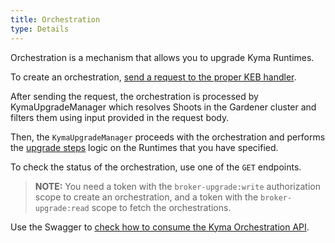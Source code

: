 ```yaml
---
title: Orchestration
type: Details
---
```


Orchestration is a mechanism that allows you to upgrade Kyma Runtimes. 

To create an orchestration, [send a request to the proper KEB handler](#tutorials-upgrade-kyma-runtime-using-keb).

After sending the request, the orchestration is processed by KymaUpgradeManager which resolves Shoots in the Gardener cluster and filters them using input provided in the request body.

Then, the `KymaUpgradeManager` proceeds with the orchestration and performs the [upgrade steps](#details-runtime-operations) logic on the Runtimes that you have specified. 

To check the status of the orchestration, use one of the `GET` endpoints.


>**NOTE:** You need a token with the `broker-upgrade:write` authorization scope to create an orchestration, and a token with the `broker-upgrade:read` scope to fetch the orchestrations.

Use the Swagger to [check how to consume the Kyma Orchestration API](https://app.swaggerhub.com/apis/kempski/kyma-orchestration_api/0.1).
